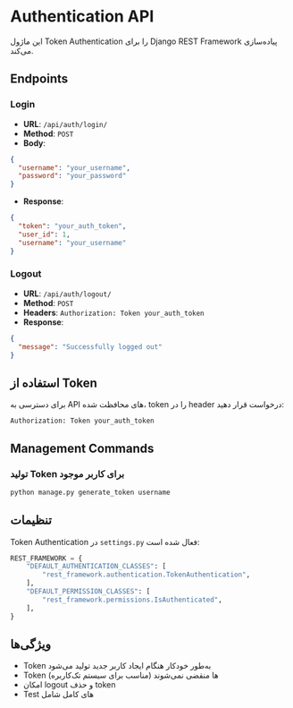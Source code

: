 # Authentication API

این ماژول Token Authentication را برای Django REST Framework پیاده‌سازی می‌کند.

## Endpoints

### Login

- **URL**: `/api/auth/login/`
- **Method**: `POST`
- **Body**:

```json
{
  "username": "your_username",
  "password": "your_password"
}
```

- **Response**:

```json
{
  "token": "your_auth_token",
  "user_id": 1,
  "username": "your_username"
}
```

### Logout

- **URL**: `/api/auth/logout/`
- **Method**: `POST`
- **Headers**: `Authorization: Token your_auth_token`
- **Response**:

```json
{
  "message": "Successfully logged out"
}
```

## استفاده از Token

برای دسترسی به API های محافظت شده، token را در header درخواست قرار دهید:

```
Authorization: Token your_auth_token
```

## Management Commands

### تولید Token برای کاربر موجود

```bash
python manage.py generate_token username
```

## تنظیمات

Token Authentication در `settings.py` فعال شده است:

```python
REST_FRAMEWORK = {
    "DEFAULT_AUTHENTICATION_CLASSES": [
        "rest_framework.authentication.TokenAuthentication",
    ],
    "DEFAULT_PERMISSION_CLASSES": [
        "rest_framework.permissions.IsAuthenticated",
    ],
}
```

## ویژگی‌ها

- Token به‌طور خودکار هنگام ایجاد کاربر جدید تولید می‌شود
- Token ها منقضی نمی‌شوند (مناسب برای سیستم تک‌کاربره)
- امکان logout و حذف token
- Test های کامل شامل
